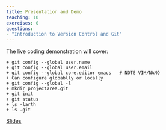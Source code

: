 ```yaml
---
title: Presentation and Demo
teaching: 10
exercises: 0
questions:
- "Introduction to Version Control and Git"
---
```


The live coding demonstration will cover:

    + git config --global user.name
    + git config --global user.email
    + git config --global core.editor emacs   # NOTE VIM/NANO
    + Can configure globablly or locally
    + git config --global -l
    + mkdir projectarea.git
    + git init
    + git status
    + ls -larth
    + ls .git
    
[Slides](https://github.com/bham-carpentries/git-novice/blob/gh-pages/_slides/SWCGitIntro.pdf)
